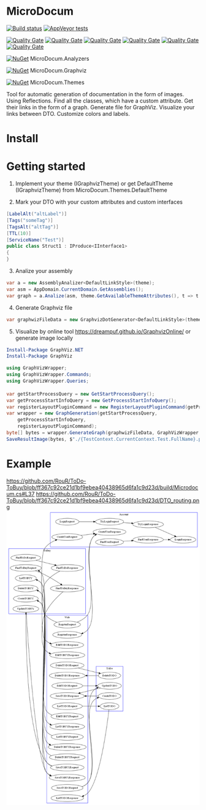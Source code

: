 # MicroDocum

[![Build status](https://ci.appveyor.com/api/projects/status/2x7gb0ggy8qac5lw/branch/master?svg=true)](https://ci.appveyor.com/project/RouR/microdocum/branch/master)
[![AppVeyor tests](https://img.shields.io/appveyor/tests/RouR/microdocum.svg)](https://ci.appveyor.com/project/RouR/microdocum/build/tests)

[![Quality Gate](https://sonarcloud.io/api/project_badges/measure?project=microdocum&metric=code_smells)](https://sonarcloud.io/dashboard?id=microdocum)
[![Quality Gate](https://sonarcloud.io/api/project_badges/measure?project=microdocum&metric=bugs)](https://sonarcloud.io/dashboard?id=microdocum)
[![Quality Gate](https://sonarcloud.io/api/project_badges/measure?project=microdocum&metric=vulnerabilities)](https://sonarcloud.io/dashboard?id=microdocum)
[![Quality Gate](https://sonarcloud.io/api/project_badges/measure?project=microdocum&metric=security_rating)](https://sonarcloud.io/dashboard?id=microdocum)
[![Quality Gate](https://sonarcloud.io/api/project_badges/measure?project=microdocum&metric=sqale_index)](https://sonarcloud.io/dashboard?id=microdocum)
[![Quality Gate](https://sonarcloud.io/api/project_badges/measure?project=microdocum&metric=sqale_rating)](https://sonarcloud.io/dashboard?id=microdocum)

[![NuGet](https://img.shields.io/nuget/v/MicroDocum.Analyzers.svg)](https://www.nuget.org/packages/MicroDocum.Analyzers/) MicroDocum.Analyzers 

[![NuGet](https://img.shields.io/nuget/v/MicroDocum.Graphviz.svg)](https://www.nuget.org/packages/MicroDocum.Graphviz/) MicroDocum.Graphviz 

[![NuGet](https://img.shields.io/nuget/v/MicroDocum.Themes.svg)](https://www.nuget.org/packages/MicroDocum.Themes/) MicroDocum.Themes 

[comment]: # (https://github.com/QualInsight/qualinsight-plugins-sonarqube-badges/wiki/Measure-badges)

Tool for automatic generation of documentation in the form of images. 
Using Reflections. Find all the classes, which have a custom attribute. Get their links in the form of a graph. Generate file for GraphViz. 
Visualize your links between DTO. Customize colors and labels.

# Install

# Getting started

1. Implement your theme (IGraphvizTheme<T>) or get DefaultTheme (IGraphvizTheme<DefaultLinkStyle>) from MicroDocum.Themes.DefaultTheme

2. Mark your DTO with your custom attributes and custom interfaces

```cs
[LabelAlt("altLabel")]
[Tags("someTag")]
[TagsAlt("altTag")]
[TTL(10)]
[ServiceName("Test")]
public class Struct1 : IProduce<IInterface1>
{
}
```

3. Analize your assembly
```cs
var a = new AssemblyAnalizer<DefaultLinkStyle>(theme);
var asm = AppDomain.CurrentDomain.GetAssemblies();
var graph = a.Analize(asm, theme.GetAvailableThemeAttributes(), t => t.FullName?.StartsWith(_classname) ?? false);
```

4. Generate Graphviz file
```cs
var graphwizFileData = new GraphvizDotGenerator<DefaultLinkStyle>(theme);
```

5. Visualize by online tool  https://dreampuf.github.io/GraphvizOnline/ or generate image locally 
```PowerShell
Install-Package GraphViz.NET
Install-Package GraphViz
```

```cs
using GraphVizWrapper;
using GraphVizWrapper.Commands;
using GraphVizWrapper.Queries;

var getStartProcessQuery = new GetStartProcessQuery();
var getProcessStartInfoQuery = new GetProcessStartInfoQuery();
var registerLayoutPluginCommand = new RegisterLayoutPluginCommand(getProcessStartInfoQuery, getStartProcessQuery);
var wrapper = new GraphGeneration(getStartProcessQuery,
    getProcessStartInfoQuery,
    registerLayoutPluginCommand);
byte[] bytes = wrapper.GenerateGraph(graphwizFileData, GraphVizWrapper.Enums.GraphReturnType.Png);
SaveResultImage(bytes, $"./{TestContext.CurrentContext.Test.FullName}.png");
```

# Example
https://github.com/RouR/ToDo-ToBuy/blob/ff367c92ce21d1bf9ebea40438965d6fa1c9d23d/build/Microdocum.cs#L37
https://github.com/RouR/ToDo-ToBuy/blob/ff367c92ce21d1bf9ebea40438965d6fa1c9d23d/DTO_routing.png
![example](https://raw.githubusercontent.com/RouR/ToDo-ToBuy/ff367c92ce21d1bf9ebea40438965d6fa1c9d23d/DTO_routing.png)

